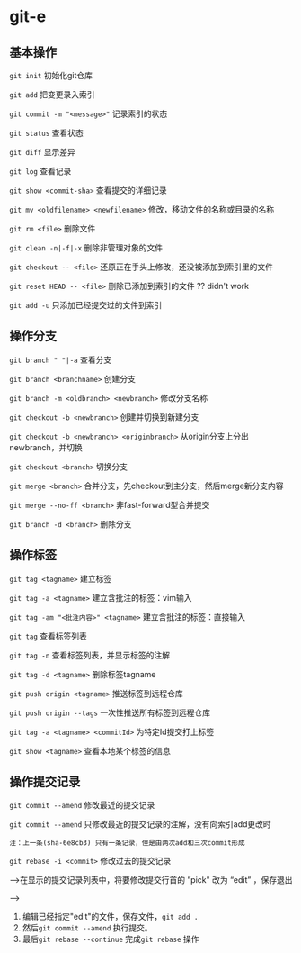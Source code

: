 # git-e

## 基本操作

`git init`	初始化git仓库

`git add` 	把变更录入索引

`git commit -m "<message>"`	记录索引的状态

`git status`	查看状态

`git diff`	显示差异

`git log`	查看记录

`git show <commit-sha>`	查看提交的详细记录

`git mv <oldfilename> <newfilename>`	修改，移动文件的名称或目录的名称

`git rm <file>`	删除文件

`git clean -n|-f|-x`	删除非管理对象的文件

`git checkout -- <file>`	还原正在手头上修改，还没被添加到索引里的文件

`git reset HEAD -- <file>`	删除已添加到索引的文件 ?? didn't work

`git add -u` 	只添加已经提交过的文件到索引

## 操作分支

`git branch " "|-a`	查看分支

`git branch <branchname>`	创建分支

`git branch -m <oldbranch> <newbranch>`	修改分支名称

`git checkout -b <newbranch>` 创建并切换到新建分支

`git checkout -b <newbranch> <originbranch>` 从origin分支上分出newbranch，并切换

`git checkout <branch>`	切换分支

`git merge <branch>`	合并分支，先checkout到主分支，然后merge新分支内容

`git merge --no-ff <branch>`	非fast-forward型合并提交

`git branch -d <branch>`	删除分支

## 操作标签

`git tag <tagname>`	建立标签

`git tag -a <tagname>`	建立含批注的标签：vim输入

`git tag -am "<批注内容>" <tagname>`	建立含批注的标签：直接输入

`git tag`	查看标签列表

`git tag -n`	查看标签列表，并显示标签的注解

`git tag -d <tagname>`	删除标签tagname

`git push origin <tagname>`	推送标签到远程仓库

`git push origin --tags`	一次性推送所有标签到远程仓库

`git tag -a <tagname> <commitId>`	为特定Id提交打上标签

`git show <tagname>`	查看本地某个标签的信息

## 操作提交记录

`git commit --amend`	修改最近的提交记录

`git commit --amend`	只修改最近的提交记录的注解，没有向索引add更改时

`注：上一条(sha-6e8cb3) 只有一条记录，但是由两次add和三次commit形成`



`git rebase -i <commit>`	修改过去的提交记录

-->在显示的提交记录列表中，将要修改提交行首的 ”pick" 改为 “edit” ，保存退出

-->

1. 编辑已经指定"edit"的文件，保存文件，`git add .`
2. 然后`git commit --amend` 执行提交。
3. 最后`git rebase --continue` 完成`git rebase` 操作

